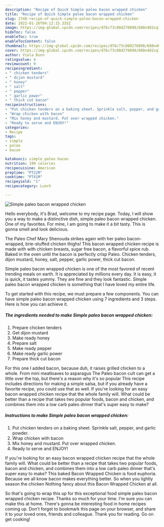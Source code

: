 ```yaml
---
description: "Recipe of Quick Simple paleo bacon wrapped chicken"
title: "Recipe of Quick Simple paleo bacon wrapped chicken"
slug: 2748-recipe-of-quick-simple-paleo-bacon-wrapped-chicken
date: 2022-01-26T04:12:15.335Z
image: https://img-global.cpcdn.com/recipes/d7bc73c80d276898/680x482cq70/simple-paleo-bacon-wrapped-chicken-recipe-main-photo.jpg
hideToc: false
enableToc: true
enableTocContent: false
thumbnail: https://img-global.cpcdn.com/recipes/d7bc73c80d276898/680x482cq70/simple-paleo-bacon-wrapped-chicken-recipe-main-photo.jpg
cover: https://img-global.cpcdn.com/recipes/d7bc73c80d276898/680x482cq70/simple-paleo-bacon-wrapped-chicken-recipe-main-photo.jpg
author: Viola Dunn
ratingvalue: 4
reviewcount: 9
recipeingredient:
- " chicken tenders"
- " dijon mustard"
- " honey"
- " salt"
- " pepper"
- " garlic power"
- " thick cut bacon"
recipeinstructions:
- "Put chicken tenders on a baking sheet. Sprinkle salt, pepper, and garlic powder."
- "Wrap chicken with bacon"
- "Mix honey and mustard. Put over wrapped chicken."
- "Ready to serve and ENJOY!"
categories:
- Recipe
tags:
- simple
- paleo
- bacon

katakunci: simple paleo bacon 
nutrition: 199 calories
recipecuisine: American
preptime: "PT22M"
cooktime: "PT41M"
recipeyield: "1"
recipecategory: Lunch

---
```



![Simple paleo bacon wrapped chicken](https://img-global.cpcdn.com/recipes/d7bc73c80d276898/680x482cq70/simple-paleo-bacon-wrapped-chicken-recipe-main-photo.jpg)

Hello everybody, it's Brad, welcome to my recipe page. Today, I will show you a way to make a distinctive dish, simple paleo bacon wrapped chicken. One of my favorites. For mine, I am going to make it a bit tasty. This is gonna smell and look delicious.

The Paleo Chef Mary Shenouda strikes again with her paleo bacon-wrapped, brie-stuffed chicken thighs! This bacon wrapped chicken recipe is made with with chicken breasts, sugar free bacon, a flavorful spice rub. Baked in the oven until the bacon is perfectly crisp Paleo. Chicken tenders, dijon mustard, honey, salt, pepper, garlic power, thick cut bacon.

Simple paleo bacon wrapped chicken is one of the most favored of recent trending meals on earth. It is appreciated by millions every day. It is easy, it is quick, it tastes yummy. They are fine and they look fantastic. Simple paleo bacon wrapped chicken is something that I have loved my entire life.


To get started with this recipe, we must prepare a few components. You can have simple paleo bacon wrapped chicken using 7 ingredients and 3 steps. Here is how you can achieve it.

<!--inarticleads1-->

##### The ingredients needed to make Simple paleo bacon wrapped chicken:

1. Prepare  chicken tenders
1. Get  dijon mustard
1. Make ready  honey
1. Prepare  salt
1. Make ready  pepper
1. Make ready  garlic power
1. Prepare  thick cut bacon


For this one I added bacon, because duh, it raises grilled chicken to a whole. From mini meatloaves to asparagus The Paleo bacon cult can get a little over the top, but there&#39;s a reason why it&#39;s so popular This recipe includes directions for making a simple salsa, but if you already have a favorite recipe, you could use that as well. If you&#39;re looking for an easy bacon wrapped chicken recipe that the whole family will. What could be better than a recipe that takes two popular foods, bacon and chicken, and combines them into a low carb paleo dinner that&#39;s super easy to make? 

<!--inarticleads2-->

##### Instructions to make Simple paleo bacon wrapped chicken:

1. Put chicken tenders on a baking sheet. Sprinkle salt, pepper, and garlic powder.
1. Wrap chicken with bacon
1. Mix honey and mustard. Put over wrapped chicken.
1. Ready to serve and ENJOY!

If you&#39;re looking for an easy bacon wrapped chicken recipe that the whole family will. What could be better than a recipe that takes two popular foods, bacon and chicken, and combines them into a low carb paleo dinner that&#39;s super easy to make? This baked Bacon Wrapped Chicken is food euphoria. Because we all know bacon makes everything better. So when you lightly season the chicken Nothing fancy about this Bacon Wrapped Chicken at all. 

So that's going to wrap this up for this exceptional food simple paleo bacon wrapped chicken recipe. Thanks so much for your time. I'm sure you can make this at home. There's gonna be interesting food in home recipes coming up. Don't forget to bookmark this page on your browser, and share it to your loved ones, friends and colleague. Thank you for reading. Go on get cooking!
